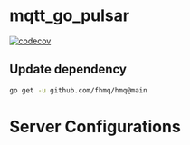 # mqtt_go_pulsar
[![codecov](https://codecov.io/gh/paashzj/mqtt_go_pulsar/branch/main/graph/badge.svg?token=155QKNN7MQ)](https://codecov.io/gh/paashzj/mqtt_go_pulsar)
## Update dependency
```bash
go get -u github.com/fhmq/hmq@main
```
# Server Configurations
